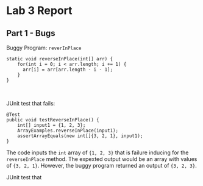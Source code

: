 # Lab 3 Report

## Part 1 - Bugs

Buggy Program: `reverInPlace`

```
static void reverseInPlace(int[] arr) {
    for(int i = 0; i < arr.length; i += 1) {
      arr[i] = arr[arr.length - i - 1];
    }
}
```
<br>

JUnit test that fails:
```
@Test 
public void testReverseInPlace() {
    int[] input1 = {1, 2, 3};
    ArrayExamples.reverseInPlace(input1);
    assertArrayEquals(new int[]{3, 2, 1}, input1);
}
```
The code inputs the `int` array of `{1, 2, 3}` that is failure inducing for the `reverseInPlace` method. The expexted output would be an array with values of `{3, 2, 1}`. However, the buggy program returned an output of `{3, 2, 3}`.
<br>

JUnit test that

